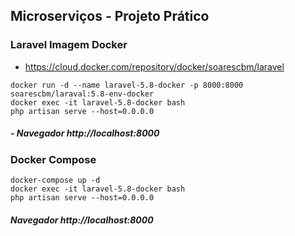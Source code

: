 

## Microserviços - Projeto Prático

### Laravel Imagem Docker

- https://cloud.docker.com/repository/docker/soarescbm/laravel


```
docker run -d --name laravel-5.8-docker -p 8000:8000 soarescbm/laraval:5.8-env-docker
docker exec -it laravel-5.8-docker bash
php artisan serve --host=0.0.0.0
```

##### - Navegador http://localhost:8000



### Docker Compose 

```
docker-compose up -d 
docker exec -it laravel-5.8-docker bash
php artisan serve --host=0.0.0.0
```

#####  Navegador http://localhost:8000

